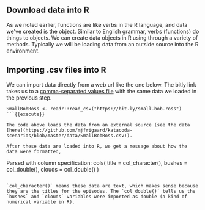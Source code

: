 ## Download data into R

As we noted earlier, functions are like verbs in the R language, and data we've created is the object. Similar to English grammar, verbs (functions) do things to objects. We can create data objects in R using through a variety of methods. Typically we will be loading data from an outside source into the R environment. 

## Importing .csv files into R

We can import data directly from a web url like the one below. The bitly link takes us to a [comma-separated values file](https://en.wikipedia.org/wiki/Comma-separated_values) with the same data we loaded in the previous step.

```
SmallBobRoss <- readr::read_csv("https://bit.ly/small-bob-ross")
```{{execute}}

The code above loads the data from an external source (see the data [here](https://github.com/mjfrigaard/katacoda-scenarios/blob/master/data/SmallBobRoss.csv)).

After these data are loaded into R, we get a message about how the data were formatted, 

```
Parsed with column specification:
cols(
  title = col_character(),
  bushes = col_double(),
  clouds = col_double()
)
```

`col_character()` means these data are text, which makes sense because they are the titles for the episodes. The `col_double()` tells us the `bushes` and `clouds` variables were imported as double (a kind of numerical variable in R).
